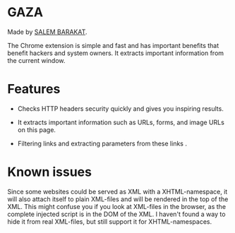 # GAZA

Made by [SALEM BARAKAT]((https://hackerone.com/salimbarakat?type=user)). 

The Chrome extension is simple and fast and has important benefits that benefit hackers and system owners. It extracts important information from the current window.

# Features

* Checks  HTTP headers security  quickly and gives you inspiring results.

* It extracts important information such as URLs, forms, and image URLs on this page.

* Filtering links and extracting parameters from these links .




# Known issues

Since some websites could be served as XML with a XHTML-namespace, it will also attach itself to plain XML-files and will be rendered in the top of the XML. This might confuse you if you look at XML-files in the browser, as the complete injected script is in the DOM of the XML. I haven't found a way to hide it from real XML-files, but still support it for XHTML-namespaces.

